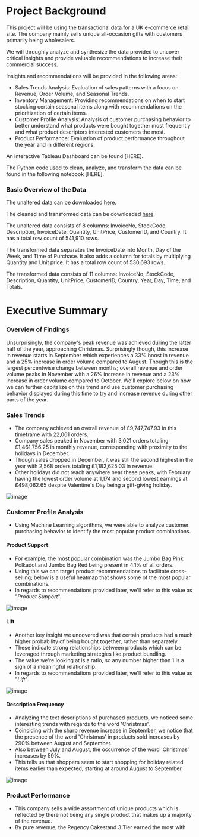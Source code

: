 # Project Background
This project will be using the transactional data for a UK e-commerce retail site. The company mainly sells unique all-occasion gifts with customers primarily being wholesalers.

We will throughly analyze and synthesize the data provided to uncover critical insights and provide valuable recommendations to increase their commercial success.

Insights and recommendations will be provided in the following areas: 
* Sales Trends Analysis: Evaluation of sales patterns with a focus on Revenue, Order Volume, and Seasonal Trends.
* Inventory Management: Providing recommendations on when to start stocking certain seasonal items along with recommendations on the prioritization of certain items.
* Customer Profile Analysis: Analysis of customer purchasing behavior to better understand what products were bought together most frequently and what product descriptors interested customers the most.
* Product Performance: Evaluation of product performance throughout the year and in different regions.

An interactive Tableau Dashboard can be found [HERE].

The Python code used to clean, analyze, and transform the data can be found in the following notebook [HERE].

### Basic Overview of the Data

The unaltered data can be downloaded [here]().

The cleaned and transformed data can be downloaded [here](ecommerceUK_cleaned.rar).

The unaltered data consists of 8 columns: InvoiceNo, StockCode, Description, InvoiceDate, Quantity, UnitPrice, CustomerID, and Country. It has a total row count of 541,910 rows.

The transformed data separates the InvoiceDate into Month, Day of the Week, and Time of Purchase. It also adds a column for totals by multiplying Quantity and Unit price. It has a total row count of 530,693 rows.

The transformed data consists of 11 columns: InvoiceNo, StockCode, Description, Quantity, UnitPrice, CustomerID, Country, Year, Day, Time, and Totals. 

# Executive Summary

### Overview of Findings 
Unsurprisingly, the company's peak revenue was achieved during the latter half of the year, approaching Christmas. Surprisingly though, this increase in revenue starts in September which experiences a 33% boost in revenue and a 25% increase in order volume compared to August. Though this is the largest percentwise change between months; overall revenue and order volume peaks in November with a 26% increase in revenue and a 23% increase in order volume compared to October. We'll explore below on how we can further capitalize on this trend and use customer purchasing behavior displayed during this time to try and increase revenue during other parts of the year.


### Sales Trends
* The company achieved an overall revenue of £9,747,747.93 in this timeframe with 22,061 orders. 
* Company sales peaked in November with 3,021 orders totaling £1,461,756.25 in monthly revenue, corresponding with proximity to the holidays in December.
* Though sales dropped in December, it was still the second highest in the year with 2,568 orders totaling £1,182,625.03 in revenue.
* Other holidays did not reach anywhere near these peaks, with February having the lowest order volume at 1,174 and second lowest earnings at £498,062.65 despite Valentine's Day being a gift-giving holiday.

![image](https://github.com/user-attachments/assets/c9233d9f-ca98-4741-806f-97da756ef955)



### Customer Profile Analysis
* Using Machine Learning algorithms, we were able to analyze customer purchasing behavior to identify the most popular product combinations.
#### Product Support  
* For example, the most popular combination was the Jumbo Bag Pink Polkadot and Jumbo Bag Red being present in 4.1% of all orders.
* Using this we can target product recommendations to facilitate cross-selling; below is a useful heatmap that shows some of the most popular combinations.
* In regards to recommendations provided later, we'll refer to this value as "_Product Support_".

![image](https://github.com/user-attachments/assets/2d5863f4-67db-4145-8337-e465a9c1951d)

  
#### Lift
* Another key insight we uncovered was that certain products had a much higher probability of being bought together, rather than separately.
* These indicate strong relationships between products which can be leveraged through marketing strategies like product bundling.
* The value we're looking at is a ratio, so any number higher than 1 is a sign of a meaningful relationship.
* In regards to recommendations provided later, we'll refer to this value as "_Lift_".

![image](https://github.com/user-attachments/assets/5cf63762-6ebb-4d4b-aa19-8f6427e1fe60)


#### Description Frequency
* Analyzing the text descriptions of purchased products, we noticed some interesting trends with regards to the word 'Christmas'.
* Coinciding with the sharp revenue increase in September, we notice that the presence of the word 'Christmas' in products sold increases by 290% between August and September.
* Also between July and August, the occurrence of the word 'Christmas' increases by 59%.
* This tells us that shoppers seem to start shopping for holiday related items earlier than expected, starting at around August to September.

![image](https://github.com/user-attachments/assets/8203fa2c-9f5d-482f-9d5a-def7e9388604)

### Product Performance
* This company sells a wide assortment of unique products which is reflected by there not being any single product that makes up a majority of the revenue.
* By pure revenue, the Regency Cakestand 3 Tier earned the most with 






